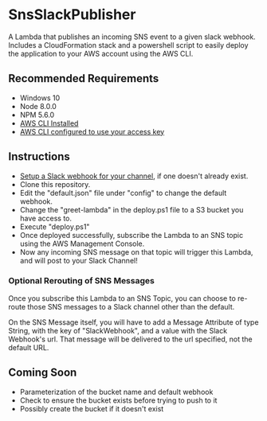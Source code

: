 # SnsSlackPublisher
A Lambda that publishes an incoming SNS event to a given slack webhook. Includes a CloudFormation stack and a powershell script to easily deploy the application to your AWS account using the AWS CLI.

## Recommended Requirements 
* Windows 10
* Node 8.0.0
* NPM 5.6.0
* [AWS CLI Installed](https://docs.aws.amazon.com/cli/latest/userguide/installing.html)
* [AWS CLI configured to use your access key](https://docs.aws.amazon.com/cli/latest/userguide/cli-chap-getting-started.html)

## Instructions
* [Setup a Slack webhook for your channel](https://savolabs.slack.com/apps/A0F7XDUAZ-incoming-webhooks), if one doesn't already exist.
* Clone this repository.
* Edit the "default.json" file under "config" to change the default webhook.
* Change the "greet-lambda" in the deploy.ps1 file to a S3 bucket you have access to. 
* Execute "deploy.ps1"
* Once deployed successfully, subscribe the Lambda to an SNS topic using the AWS Management Console. 
* Now any incoming SNS message on that topic will trigger this Lambda, and will post to your Slack Channel!

### Optional Rerouting of SNS Messages
Once you subscribe this Lambda to an SNS Topic, you can choose to re-route those SNS messages to a Slack channel other than the default.

On the SNS Message itself, you will have to add a Message Attribute of type String, with the key of "SlackWebhook", and a value with the Slack Webhook's url. That message will be delivered to the url specified, not the default URL.


## Coming Soon
* Parameterization of the bucket name and default webhook
* Check to ensure the bucket exists before trying to push to it
* Possibly create the bucket if it doesn't exist
